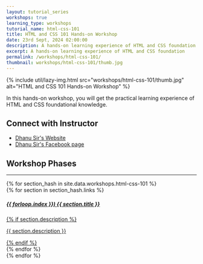 ```yaml
---
layout: tutorial_series
workshops: true
learning_type: workshops
tutorial_name: html-css-101
title: HTML and CSS 101 Hands-on Workshop
date: 23rd Sept, 2024 02:00:00
description: A hands-on learning experience of HTML and CSS foundation
excerpt: A hands-on learning experience of HTML and CSS foundation
permalink: /workshops/html-css-101/
thumbnail: workshops/html-css-101/thumb.jpg
---
```


{% include util/lazy-img.html src="workshops/html-css-101/thumb.jpg" alt="HTML and CSS 101 Hands-on Workshop" %}

In this hands-on workshop, you will get the practical learning experience of HTML and CSS foundational knowledge.

## Connect with Instructor

- [Dhanu Sir's Website](https://dhanusir.com)
- [Dhanu Sir's Facebook page](https://facebook.com/dhanusir)

## Workshop Phases

<div class="section-index">
  <hr class="panel-line">

  <div class="container-fluid mt-4">
    {% for section_hash in site.data.workshops.html-css-101 %}
      <div class="row mb-4 project-phase">
      {% for section in section_hash.links %}
        <div class="col-md-6">
          <div class="shadow mb-5">
            <a href="{{ site.url }}/{{ site.baseurl }}{{ section.url }}" class="text-secondary">
              <div class="card border-0 mb-3">
                <div class="card-body">
                  <h5 class="card-title font-weight-bold">{{ forloop.index }}) {{ section.title }}</h5>
                  {% if section.description %}
                    <p class="card-text">{{ section.description }}</p>
                  {% endif %}
                </div>
              </div>
            </a>
          </div>
        </div>
      {% endfor %}
      </div>
    {% endfor %}
  </div>
</div>
